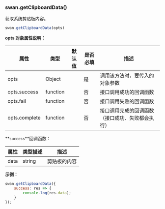 ### swan.getClipboardData()

获取系统剪贴板内容。

```js
swan.getClipboardData(opts)
```

**opts 对象属性说明：**

|属性|类型|默认值|是否必填|描述|
|-|-|-|-|-|
|opts|Object| |是|调用该方法时，要传入的对象参数|
|opts.success|function| |否|接口调用成功的回调函数|
|opts.fail|function| |否|接口调用失败的回调函数|
|opts.complete|function| |否|接口调用完成的回调函数（接口成功、失败都会执行）|

**`success`**回调函数：

|属性|类型描述|描述|
|-|-|-|
|data|string|剪贴板的内容|

**示例：**

```js
swan.getClipboardData({
    success: res => {
        console.log(res.data);
    }
});
```